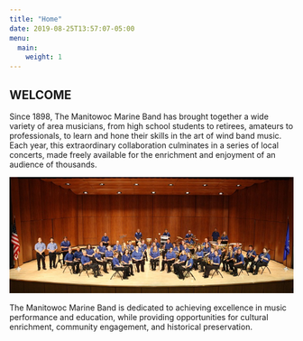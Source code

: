 ```yaml
---
title: "Home"
date: 2019-08-25T13:57:07-05:00
menu:
  main:
    weight: 1
---
```


## WELCOME
Since 1898, The Manitowoc Marine Band has brought together a wide variety of area musicians, from high school students to retirees, amateurs to professionals, to learn and hone their skills in the art of wind band music. Each year, this extraordinary collaboration culminates in a series of local concerts, made freely available for the enrichment and enjoyment of an audience of thousands.

![](/images/MMBcover1.jpg)

The Manitowoc Marine Band is dedicated to achieving excellence in music performance and education, while providing opportunities for cultural enrichment, community engagement, and historical preservation.
